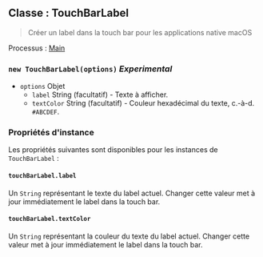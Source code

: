 ## Classe : TouchBarLabel

> Créer un label dans la touch bar pour les applications native macOS

Processus : [Main](../tutorial/application-architecture.md#main-and-renderer-processes)

### `new TouchBarLabel(options)` *Experimental*

* `options` Objet 
  * `label` String (facultatif) - Texte à afficher.
  * `textColor` String (facultatif) - Couleur hexadécimal du texte, c.-à-d. `#ABCDEF`.

### Propriétés d'instance

Les propriétés suivantes sont disponibles pour les instances de `TouchBarLabel` :

#### `touchBarLabel.label`

Un `String` représentant le texte du label actuel. Changer cette valeur met à jour immédiatement le label dans la touch bar.

#### `touchBarLabel.textColor`

Un `String` représentant la couleur du texte du label actuel. Changer cette valeur met à jour immédiatement le label dans la touch bar.